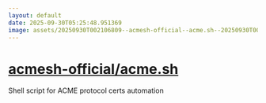 ```yaml
---
layout: default
date: 2025-09-30T05:25:48.951369
image: assets/20250930T002106809--acmesh-official--acme.sh--20250930T002903176--cropped.png
---
```


# [acmesh-official/acme.sh](https://github.com/acmesh-official/acme.sh)

Shell script for ACME protocol certs automation
